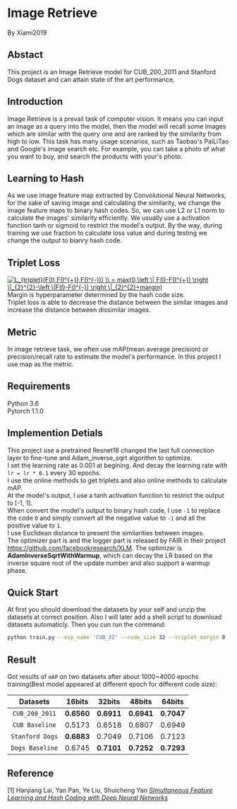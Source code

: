 Image Retrieve
=====
By Xiami2019
## Abstact  
This project is an Image Retrieve model for CUB_200_2011 and Stanford Dogs dataset and can attain state of the art performance.  

## Introduction  
Image Retrieve is a prevail task of computer vision.
It means you can input an image as a query into the model, then the model will recall some images which are similar with the query one and are ranked by the similarity from high to low.
This task has many usage scenarios, such as Taobao's PaiLiTao and Google's image search etc. For example, you can take a photo of what you want to buy, and search the products with your's photo.

## Learning to Hash  
As we use image feature map extracted by Convolutional Neural Networks, for the sake of saving image and calculating the similarity, we change the image feature maps to binary hash codes. So, we can use L2 or L1 norm to calculate the images' similarity efficiently. We usually use a activation function tanh or sigmoid to restrict the model's output. By the way, during training we use fraction to calculate loss value and during testing we change the output to bianry hash code.

## Triplet Loss  
<a href="https://www.codecogs.com/eqnedit.php?latex=L_{triplet}(F(I),F(I^{&plus;}),F(I^{-}))&space;\\&space;=&space;max(0,\left&space;\|&space;F(I)-F(I^{&plus;})&space;\right&space;\|_{2}^{2}-\left&space;\|F(I)-F(I^{-})&space;\right&space;\|_{2}^{2}&plus;margin)" target="_blank"><img src="https://latex.codecogs.com/gif.latex?L_{triplet}(F(I),F(I^{&plus;}),F(I^{-}))&space;\\&space;=&space;max(0,\left&space;\|&space;F(I)-F(I^{&plus;})&space;\right&space;\|_{2}^{2}-\left&space;\|F(I)-F(I^{-})&space;\right&space;\|_{2}^{2}&plus;margin)" title="L_{triplet}(F(I),F(I^{+}),F(I^{-})) \\ = max(0,\left \| F(I)-F(I^{+}) \right \|_{2}^{2}-\left \|F(I)-F(I^{-}) \right \|_{2}^{2}+margin)" /></a>  
Margin is hyperparameter determined by the hash code size.  
Triplet loss is able to decrease the distance between the similar images and increase the distance between dissimilar images.

## Metric  
In image retrieve task, we often use mAP(mean average precision) or precision/recall rate to estimate the model's performance. In this project I use map as the metric.

## Requirements
Python 3.6  
Pytorch 1.1.0  
 
## Implemention Detials
This project use a pretrained Resnet18 changed the last full connection layer to fine-tune and Adam_inverse_sqrt algorithm to optimize.  
I set the learning rate as 0.001 at begining. And decay the learning rate with `lr = lr * 0.1` every 30 epochs.  
I use the online methods to get triplets and also online methods to calculate mAP.  
At the model's output, I use a tanh activation function to restrict the output to [-1, 1].  
When convert the model's output to binary hash code, I use `-1` to replace the code `0` and simply convert all the negative value to `-1` and all the positive value to `1`.  
I use Euclidean distance to present the similarities between images.  
The optimizer part is and the logger part is released by FAIR in their project https://github.com/facebookresearch/XLM.
The optimizer is **AdamInverseSqrtWithWarmup**, which can decay the LR based on the inverse square root of the update number and also support a warmup phase.


## Quick Start
At first you should download the datasets by your self and unzip the datasets at correct position. Also I will later add a shell script to download datasets automaticly.
Then you cun run the command:  
```Bash  
python train.py --exp_name 'CUB_32' --code_size 32 --triplet_margin 8 --dataset_name 'CUB_200_2011'
```  
## Result
Got results of `mAP` on two datasets after about 1000~4000 epochs training(Best model appeared at different epoch for different code size):  

Datasets | 16bits | 32bits | 48bits | 64bits
|:---: |:---: |:---: | :---: |:---: |
`CUB_200_2011` | **0.6560** | **0.6911** | **0.6941** | **0.7047**
`CUB Baseline` | 0.5173 | 0.6518 | 0.6807 | 0.6949
`Stanford Dogs` | **0.6883** | 0.7049 | 0.7106 | 0.7123
`Dogs Baseline` | 0.6745 | **0.7101** | **0.7252** | **0.7293**
## Reference
[1] Hanjiang Lai, Yan Pan, Ye Liu, Shuicheng Yan [*Simultaneous Feature Learning and Hash Coding with Deep Neural Networks*](https://www.cv-foundation.org/openaccess/content_cvpr_2015/html/Lai_Simultaneous_Feature_Learning_2015_CVPR_paper.html)
